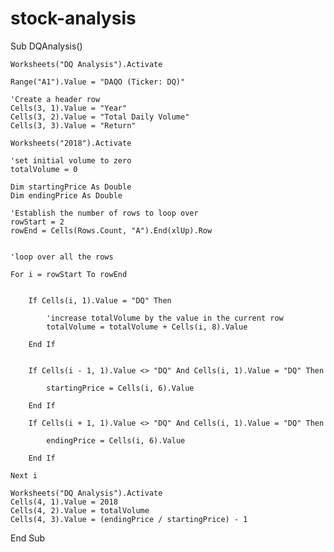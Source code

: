 # stock-analysis
Sub DQAnalysis()

    Worksheets("DQ Analysis").Activate
    
    Range("A1").Value = "DAQO (Ticker: DQ)"
    
    'Create a header row
    Cells(3, 1).Value = "Year"
    Cells(3, 2).Value = "Total Daily Volume"
    Cells(3, 3).Value = "Return"

    Worksheets("2018").Activate
    
    'set initial volume to zero
    totalVolume = 0
    
    Dim startingPrice As Double
    Dim endingPrice As Double
    
    'Establish the number of rows to loop over
    rowStart = 2
    rowEnd = Cells(Rows.Count, "A").End(xlUp).Row
    
    
    'loop over all the rows
    
    For i = rowStart To rowEnd
    
        
        If Cells(i, 1).Value = "DQ" Then
        
            'increase totalVolume by the value in the current row
            totalVolume = totalVolume + Cells(i, 8).Value
        
        End If
        
        
        If Cells(i - 1, 1).Value <> "DQ" And Cells(i, 1).Value = "DQ" Then
        
            startingPrice = Cells(i, 6).Value
            
        End If
        
        If Cells(i + 1, 1).Value <> "DQ" And Cells(i, 1).Value = "DQ" Then
        
            endingPrice = Cells(i, 6).Value
        
        End If

    Next i

    Worksheets("DQ Analysis").Activate
    Cells(4, 1).Value = 2018
    Cells(4, 2).Value = totalVolume
    Cells(4, 3).Value = (endingPrice / startingPrice) - 1

End Sub




